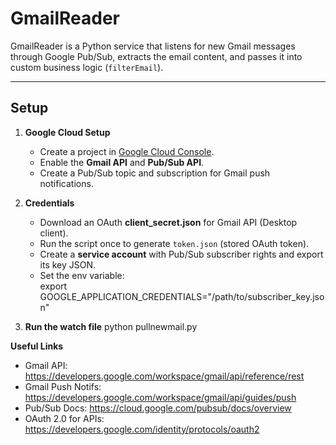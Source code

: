 # GmailReader

GmailReader is a Python service that listens for new Gmail messages through Google Pub/Sub, extracts the email content, 
and passes it into custom business logic (`filterEmail`).

---

## Setup

1. **Google Cloud Setup**
   - Create a project in [Google Cloud Console](https://console.cloud.google.com/).
   - Enable the **Gmail API** and **Pub/Sub API**.
   - Create a Pub/Sub topic and subscription for Gmail push notifications.

2. **Credentials**
   - Download an OAuth **client_secret.json** for Gmail API (Desktop client).
   - Run the script once to generate `token.json` (stored OAuth token).
   - Create a **service account** with Pub/Sub subscriber rights and export its key JSON.
   - Set the env variable:  
     export GOOGLE_APPLICATION_CREDENTIALS="/path/to/subscriber_key.json"
     

3. **Run the watch file**
   python pullnewmail.py

**Useful Links**
- Gmail API: https://developers.google.com/workspace/gmail/api/reference/rest
- Gmail Push Notifs: https://developers.google.com/workspace/gmail/api/guides/push
- Pub/Sub Docs: https://cloud.google.com/pubsub/docs/overview
- OAuth 2.0 for APIs: https://developers.google.com/identity/protocols/oauth2

